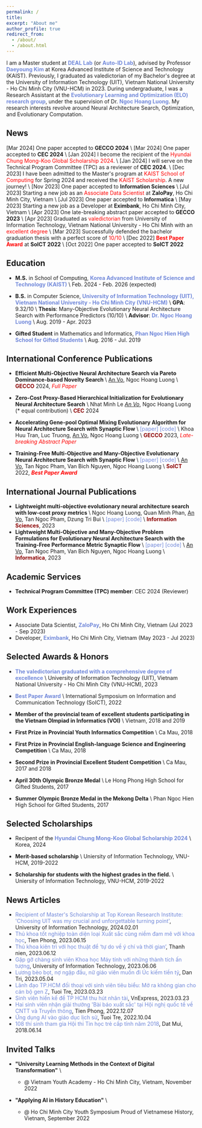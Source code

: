 ```yaml
---
permalink: /
title: 
excerpt: "About me"
author_profile: true
redirect_from: 
  - /about/
  - /about.html
---
```


I am a Master student at <a href="https://www.resl.kaist.ac.kr/home" style="color: #7289da; text-decoration: none;">**DEAL Lab**</a> (or <a href="https://autoidlab.kaist.ac.kr/index.html" style="color: #7289da; text-decoration: none;">**Auto-ID Lab**</a>), advised by Professor <a href="https://www.resl.kaist.ac.kr/members/director" style="color: #7289da; text-decoration: none;">**Daeyoung Kim**</a> at Korea Advanced Institute of Science and Technology (KAIST). Previously, I graduated as valedictorian of my Bachelor's degree at the University of Information Technology (UIT), Vietnam National University - Ho Chi Minh City (VNU-HCM) in 2023. During undergraduate, I was a Research Assistant at the <a href="https://sites.google.com/view/evolve-learn-optimize" style="color: #7289da; text-decoration:none">**Evolutionary Learning and Optimization (ELO) research group**</a>, under the supervision of Dr. <a href="https://sites.google.com/view/hoangluong" style="color: #7289da; text-decoration: none;">**Ngoc Hoang Luong**</a>. My research interests revolve around Neural Architecture Search, Optimization, and Evolutionary Computation.

## News
[Mar 2024] One paper accepted to **GECCO 2024** \\
[Mar 2024] One paper accepted to **CEC 2024** \\
[Jan 2024] I become the recipient of the <span style="color:red">Hyundai Chung Mong-Koo Global Scholarship 2024</span>. \\
[Jan 2024] I will serve on the Technical Program Committee (TPC) as a reviewer of **CEC 2024**. \\
[Dec 2023] I have been admitted to the Master's program at <span style="color:red">KAIST School of Computing</span> for Spring 2024 and received the <span style="color:red">KAIST Scholarship</span>. A new journey! \\
[Nov 2023] One paper accepted to **Information Sciences** \\
[Jul 2023] Starting a new job as an <span style="color:red">Associate Data Scientist</span> at **ZaloPay**, Ho Chi Minh City, Vietnam \\
[Jul 2023] One paper accepted to **Informatica** \\
[May 2023] Starting a new job as a Developer at **Eximbank**, Ho Chi Minh City, Vietnam \\
[Apr 2023] One late-breaking abstract paper accepted to **GECCO 2023** \\
[Apr 2023] Graduated as <span style="color:red">valedictorian</span> from University of Information Technology, Vietnam National University - Ho Chi Minh with an <span style="color:red">excellent degree</span> \\
[Mar 2023] Successfully defended the bachelor graduation thesis with a perfect score of <span style="color:red">10/10</span> \\
[Dec 2022] <a href="https://dl.acm.org/doi/10.1145/3568562.3568569" style="color: #7289da; text-decoration: none;"><span style="color:red">**Best Paper Award**</span></a> at **SoICT 2022** \\
[Oct 2022] One paper accepted to **SoICT 2022**

## Education
- **M.S.** in School of Computing, <a href="https://www.kaist.ac.kr/en/" style="color: #7289da; text-decoration: none;">**Korea Advanced Institute of Science and Technology (KAIST)**</a> \\
Feb. 2024 - Feb. 2026 (expected)
- **B.S.** in Computer Science, <a href="https://en.uit.edu.vn/" style="color: #7289da; text-decoration: none;">**University of Information Technology (UIT), Vietnam National University - Ho Chi Minh City (VNU-HCM)**</a> \\
**GPA**: 9.32/10 \\
**Thesis**: Many-Objective Evolutionary Neural Architecture Search with Performance Predictors (10/10) \\
**Advisor**: <a href="https://sites.google.com/view/hoangluong" style="color: #7289da; text-decoration: none;">**Dr. Ngoc Hoang Luong**</a> \\
Aug. 2019 - Apr. 2023

- **Gifted Student** in Mathematics and Informatics, <a href="https://thpt-chuyenphanngochien.edu.vn" style="color: #7289da; text-decoration: none;">**Phan Ngoc Hien High School for Gifted Students**</a> \\
Aug. 2016 - Jul. 2019

## International Conference Publications
- **Efficient Multi-Objective Neural Architecture Search via Pareto Dominance-based Novelty Search** \\
<u>An Vo</u>, Ngoc Hoang Luong \\
<a href="https://gecco-2024.sigevo.org/HomePage" style="color:darkred; text-decoration: none;">**GECCO**</a> 2024, <span style="color:red">_Full Paper_</span> 

- **Zero-Cost Proxy-Based Hierarchical Initialization for Evolutionary Neural Architecture Search** \\
Nhat Minh Le<sup>*</sup> <u>An Vo</u><sup>*</sup>, Ngoc Hoang Luong (* equal contribution) \\
<a href="https://2024.ieeewcci.org/" style="color:darkred; text-decoration: none;">**CEC**</a> 2024

- **Accelerating Gene-pool Optimal Mixing Evolutionary Algorithm for Neural Architecture Search with Synaptic Flow** \\
<a href="https://doi.org/10.1145/3583133.3596438" style="color: #7289da; text-decoration: none;">[paper]</a> 
<a href="https://github.com/ELO-Lab/SF-GOMENAS" style="color: #7289da; text-decoration: none;">[code]</a> \\
Khoa Huu Tran, Luc Truong, <u>An Vo</u>, Ngoc Hoang Luong \\
<a href="https://gecco-2023.sigevo.org/HomePage" style="color:darkred; text-decoration: none;">**GECCO**</a> 2023, <span style="color:red">_Late-breaking Abstract Paper_</span> 

- **Training-Free Multi-Objective and Many-Objective Evolutionary Neural Architecture Search with Synaptic Flow** \\
<a href="https://doi.org/10.1145/3568562.3568569" style="color: #7289da; text-decoration: none;">[paper]</a> 
<a href="https://github.com/ELO-Lab/TF-MaOENAS" style="color: #7289da; text-decoration: none;">[code]</a> \\
<u>An Vo</u>, Tan Ngoc Pham, Van Bich Nguyen, Ngoc Hoang Luong \\
<a href="https://soict.org/2022" style="color:darkred; text-decoration: none;">**SoICT**</a> 2022, <span style="color:red">_**Best Paper Award**_</span>

## International Journal Publications
- **Lightweight multi-objective evolutionary neural architecture search with low-cost proxy metrics** \\
Ngoc Hoang Luong, Quan Minh Phan, <u>An Vo</u>, Tan Ngoc Pham, Dzung Tri Bui \\
<a href="https://doi.org/10.1016/j.ins.2023.119856" style="color: #7289da; text-decoration: none;">[paper]</a> 
<a href="https://github.com/ELO-Lab/E-TF-MOENAS" style="color: #7289da; text-decoration: none;">[code]</a> \\
<a href="https://www.sciencedirect.com/journal/information-sciences" style="color:darkred; text-decoration: none;">**Information Sciences**</a>, 2023
- **Lightweight Multi-Objective and Many-Objective Problem Formulations for Evolutionary Neural Architecture Search with the Training-Free Performance Metric Synaptic Flow** \\
<a href="https://doi.org/10.31449/inf.v47i3.4736" style="color: #7289da; text-decoration: none;">[paper]</a> 
<a href="https://github.com/ELO-Lab/TF-MaOENAS" style="color: #7289da; text-decoration: none;">[code]</a> \\
<u>An Vo</u>, Tan Ngoc Pham, Van Bich Nguyen, Ngoc Hoang Luong \\
<a href="https://www.informatica.si/index.php/informatica" style="color:darkred; text-decoration: none;">**Informatica**</a>, 2023

## Academic Services
- **Technical Program Committee (TPC) member**: CEC 2024 (Reviewer) 

## Work Experiences
- Associate Data Scientist, <a href="https://zalopay.vn/" style="color: #7289da; text-decoration: none;">**ZaloPay**</a>, Ho Chi Minh City, Vietnam (Jul 2023 - Sep 2023)  
- Developer, <a href="https://eximbank.com.vn/en_GB/" style="color: #7289da; text-decoration: none;">**Eximbank**</a>, Ho Chi Minh City, Vietnam (May 2023 - Jul 2023)  

## Selected Awards & Honors
- <a href="" style="color: #7289da; text-decoration: none;">**The valedictorian graduated with a comprehensive degree of excellence** </a> \\
University of Information Technology (UIT), Vietnam National University - Ho Chi Minh City (VNU-HCM), 2023

- <a href="https://soict.org/2022/" style="color: #7289da; text-decoration: none;">**Best Paper Award**</a> \\
International Symposium on Information and Communication Technology (SoICT), 2022

- **Member of the provincial team of excellent students participating in the Vietnam Olmpiad in Informatics (VOI)** \\
Vietnam, 2018 and 2019

- **First Prize in Provincial Youth Informatics Competition** \\
Ca Mau, 2018

- **First Prize in Provincial English-language Science and Engineering Competition** \\
Ca Mau, 2018

- **Second Prize in Provincial Excellent Student Competition** \\
Ca Mau, 2017 and 2018

- **April 30th Olympic Bronze Medal** \\
Le Hong Phong High School for Gifted Students, 2017

- **Summer Olympic Bronze Medal in the Mekong Delta** \\
Phan Ngoc Hien High School for Gifted Students, 2017

## Selected Scholarships
- Recipent of the <a href="https://www.cmkfoundation-scholarship.org/GlobalScholarship?language=en" style="color: #7289da; text-decoration: none;">**Hyundai Chung Mong-Koo Global Scholarship 2024** </a> \\
Korea, 2024

- **Merit-based scholarship** \\
Uniersity of Information Technology, VNU-HCM, 2019-2022

- **Scholarship for students with the highest grades in the field.** \\
Uniersity of Information Technology, VNU-HCM, 2019-2022


## News Articles
- <a href="https://en.uit.edu.vn/recipient-masters-scholarship-top-korean-research-institute-choosing-uit-was-my-crucial-and-unforgettable-turning-point
" style="color: #7289da; text-decoration: none;">Recipient of Master's Scholarship at Top Korean Research Institute: 'Choosing UIT was my crucial and unforgettable turning point'</a>, University of Information Technology, 2024.02.01
- <a href="https://svvn.tienphong.vn/thu-khoa-tot-nghiep-toan-dien-loai-xuat-sac-cung-niem-dam-me-voi-khoa-hoc-post1543034.tpo?fbclid=IwAR12YpAuBQ_mG2txcYcMoHBqhsHi0cOUCH-x0BCOaL2MMeRZB85n5ylAoXo" style="color: #7289da; text-decoration: none;">Thủ khoa tốt nghiệp toàn diện loại Xuất sắc cùng niềm đam mê với khoa học</a>, Tien Phong, 2023.06.15
- <a href="https://thanhnien.vn/thu-khoa-kien-tri-voi-hoc-thuat-de-tu-do-ve-y-chi-va-thoi-gian-185230610152845327.htm?fbclid=IwAR1zU1tDimaD166xkvsVXeD3yqfIbbYBfqAOOOKvy8PoOaAky3_aKOcCQw4" style="color: #7289da; text-decoration: none;">Thủ khoa kiên trì với học thuật để ‘tự do về ý chí và thời gian’</a>, Thanh nien, 2023.06.12
- <a href="https://www.uit.edu.vn/gap-go-chang-sinh-vien-khoa-hoc-may-tinh-voi-nhung-thanh-tich-tuong" style="color: #7289da; text-decoration: none;">Gặp gỡ chàng sinh viên Khoa học Máy tính với những thành tích ấn tượng</a>, University of Information Technology, 2023.06.06
- <a href="https://dantri.com.vn/lao-dong-viec-lam/luong-beo-bot-no-ngap-dau-nu-giao-vien-muon-di-uc-kiem-tien-ty-20230404232411805.htm" style="color: #7289da; text-decoration: none;">Lương bèo bọt, nợ ngập đầu, nữ giáo viên muốn đi Úc kiếm tiền tỷ</a>, Dan Tri, 2023.05.04
- <a href="https://tuoitre.vn/lanh-dao-tp-hcm-doi-thoai-voi-sinh-vien-tieu-bieu-mo-ra-khong-gian-cho-can-bo-gen-z-20230322202149374.htm" style="color: #7289da; text-decoration: none;">Lãnh đạo TP.HCM đối thoại với sinh viên tiêu biểu: Mở ra không gian cho cán bộ gen Z</a>, Tuoi Tre, 2023.03.23
- <a href="https://vnexpress.net/sinh-vien-hien-ke-de-tp-hcm-thu-hut-nhan-tai-4584871.html" style="color: #7289da; text-decoration: none;">Sinh viên hiến kế để TP HCM thu hút nhân tài</a>, VnExpress, 2023.03.23
- <a href="https://svvn.tienphong.vn/hai-sinh-vien-nhan-giai-thuong-bai-bao-xuat-sac-tai-hoi-nghi-quoc-te-ve-cntt-va-truyen-thong-post1493044.tpo" style="color: #7289da; text-decoration: none;">Hai sinh viên nhận giải thưởng 'Bài báo xuất sắc' tại Hội nghị quốc tế về CNTT và Truyền thông</a>, Tien Phong, 2022.12.07
- <a href="https://tuoitre.vn/ung-dung-ai-vao-giao-duc-lich-su-20221004093302994.htm" style="color: #7289da; text-decoration: none;">Ứng dụng AI vào giáo dục lịch sử</a>, Tuoi Tre, 2022.10.04
- <a href="https://baoanhdatmui.vn/108-thi-sinh-tham-gia-hoi-thi-tin-hoc-tre-cap-tinh-nam-2018.html" style="color: #7289da; text-decoration: none;">108 thí sinh tham gia Hội thi Tin học trẻ cấp tỉnh năm 2018</a>, Dat Mui, 2018.06.14


## Invited Talks
- **"University Learning Methods in the Context of Digital Transformation"** \\
  - @ Vietnam Youth Academy - Ho Chi Minh City, Vietnam, November 2022

- **"Applying AI in History Education"** \\
  - @ Ho Chi Minh City Youth Symposium Proud of Vietnamese History, Vietnam, September 2022
